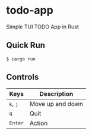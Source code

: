 # todo-app
    
Simple TUI TODO App in Rust


## Quick Run

```console
$ cargo run

```

## Controls

|Keys|Description|
|---|---|
|<kbd>k</kbd>, <kbd>j</kbd>|Move up and down|
|<kbd>q</kbd>|Quit|
|<kbd>Enter</kbd>|Action|

